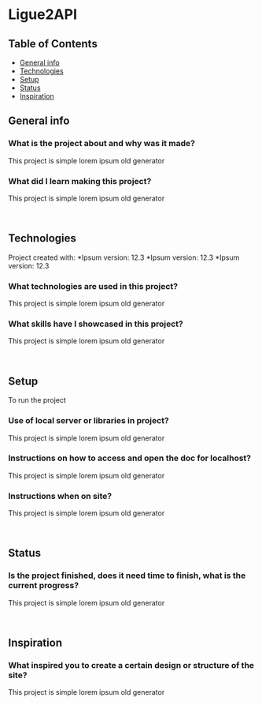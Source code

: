 # Ligue2API
## Table of Contents
* [General info](#general-info)
* [Technologies](#technologies)
* [Setup](#setup)
* [Status](#status)
* [Inspiration](#inspiration)


## General info
### What is the project about and why was it made?
This project is simple lorem ipsum old generator

### What did I learn making this project?
This project is simple lorem ipsum old generator

<br />

## Technologies
Project created with:
*Ipsum version: 12.3
*Ipsum version: 12.3
*Ipsum version: 12.3

### What technologies are used in this project?
This project is simple lorem ipsum old generator

### What skills have I showcased in this project?
This project is simple lorem ipsum old generator

<br />

## Setup
To run the project

### Use of local server or libraries in project?
This project is simple lorem ipsum old generator

### Instructions on how to access and open the doc for localhost?
This project is simple lorem ipsum old generator
### Instructions when on site?
This project is simple lorem ipsum old generator

<br />

## Status
### Is the project finished, does it need time to finish, what is the current progress?
This project is simple lorem ipsum old generator

<br />

## Inspiration
### What inspired you to create a certain design or structure of the site?
This project is simple lorem ipsum old generator
